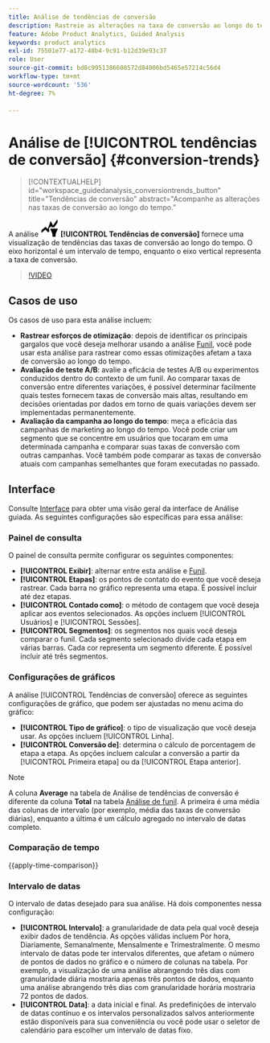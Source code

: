 ```yaml
---
title: Análise de tendências de conversão
description: Rastreie as alterações na taxa de conversão ao longo do tempo.
feature: Adobe Product Analytics, Guided Analysis
keywords: product analytics
exl-id: 75501e77-a172-48b4-9c91-b12d39e93c37
role: User
source-git-commit: bd8c9951386608572d84006bd5465e57214c56d4
workflow-type: tm+mt
source-wordcount: '536'
ht-degree: 7%

---
```


# Análise de [!UICONTROL tendências de conversão] {#conversion-trends}

<!-- markdownlint-disable MD034 -->

>[!CONTEXTUALHELP]
>id="workspace_guidedanalysis_conversiontrends_button"
>title="Tendências de conversão"
>abstract="Acompanhe as alterações nas taxas de conversão ao longo do tempo."

<!-- markdownlint-enable MD034 -->


A análise ![Tendências de Conversão](/help/assets/icons/ConversionTrends.svg) **[!UICONTROL Tendências de conversão]** fornece uma visualização de tendências das taxas de conversão ao longo do tempo. O eixo horizontal é um intervalo de tempo, enquanto o eixo vertical representa a taxa de conversão.


>[!VIDEO](https://video.tv.adobe.com/v/3421662/?quality=12&learn=on)


## Casos de uso

Os casos de uso para esta análise incluem:

* **Rastrear esforços de otimização**: depois de identificar os principais gargalos que você deseja melhorar usando a análise [Funil](funnel.md), você pode usar esta análise para rastrear como essas otimizações afetam a taxa de conversão ao longo do tempo.
* **Avaliação de teste A/B**: avalie a eficácia de testes A/B ou experimentos conduzidos dentro do contexto de um funil. Ao comparar taxas de conversão entre diferentes variações, é possível determinar facilmente quais testes fornecem taxas de conversão mais altas, resultando em decisões orientadas por dados em torno de quais variações devem ser implementadas permanentemente.
* **Avaliação da campanha ao longo do tempo**: meça a eficácia das campanhas de marketing ao longo do tempo. Você pode criar um segmento que se concentre em usuários que tocaram em uma determinada campanha e comparar suas taxas de conversão com outras campanhas. Você também pode comparar as taxas de conversão atuais com campanhas semelhantes que foram executadas no passado.

## Interface

Consulte [Interface](../overview.md#interface) para obter uma visão geral da interface de Análise guiada. As seguintes configurações são específicas para essa análise:

### Painel de consulta

O painel de consulta permite configurar os seguintes componentes:

* **[!UICONTROL Exibir]**: alternar entre esta análise e [Funil](funnel.md).
* **[!UICONTROL Etapas]**: os pontos de contato do evento que você deseja rastrear. Cada barra no gráfico representa uma etapa. É possível incluir até dez etapas.
* **[!UICONTROL Contado como]**: o método de contagem que você deseja aplicar aos eventos selecionados. As opções incluem [!UICONTROL Usuários] e [!UICONTROL Sessões].
* **[!UICONTROL Segmentos]**: os segmentos nos quais você deseja comparar o funil. Cada segmento selecionado divide cada etapa em várias barras. Cada cor representa um segmento diferente. É possível incluir até três segmentos.

### Configurações de gráficos

A análise [!UICONTROL Tendências de conversão] oferece as seguintes configurações de gráfico, que podem ser ajustadas no menu acima do gráfico:

* **[!UICONTROL Tipo de gráfico]**: o tipo de visualização que você deseja usar. As opções incluem [!UICONTROL Linha].
* **[!UICONTROL Conversão de]**: determina o cálculo de porcentagem de etapa a etapa. As opções incluem calcular a conversão a partir da [!UICONTROL Primeira etapa] ou da [!UICONTROL Etapa anterior].

>[!NOTE]
>
>A coluna **Average** na tabela de Análise de tendências de conversão é diferente da coluna **Total** na tabela [Análise de funil](funnel.md). A primeira é uma média das colunas de intervalo (por exemplo, média das taxas de conversão diárias), enquanto a última é um cálculo agregado no intervalo de datas completo.

### Comparação de tempo

{{apply-time-comparison}}


### Intervalo de datas

O intervalo de datas desejado para sua análise. Há dois componentes nessa configuração:

* **[!UICONTROL Intervalo]**: a granularidade de data pela qual você deseja exibir dados de tendência. As opções válidas incluem Por hora, Diariamente, Semanalmente, Mensalmente e Trimestralmente. O mesmo intervalo de datas pode ter intervalos diferentes, que afetam o número de pontos de dados no gráfico e o número de colunas na tabela. Por exemplo, a visualização de uma análise abrangendo três dias com granularidade diária mostraria apenas três pontos de dados, enquanto uma análise abrangendo três dias com granularidade horária mostraria 72 pontos de dados.
* **[!UICONTROL Data]**: a data inicial e final. As predefinições de intervalo de datas contínuo e os intervalos personalizados salvos anteriormente estão disponíveis para sua conveniência ou você pode usar o seletor de calendário para escolher um intervalo de datas fixo.

<!--
## Example

See below for an example of the analysis.

![Conversion trends time compare](../assets/conversion-trends-compare.png)

-->
